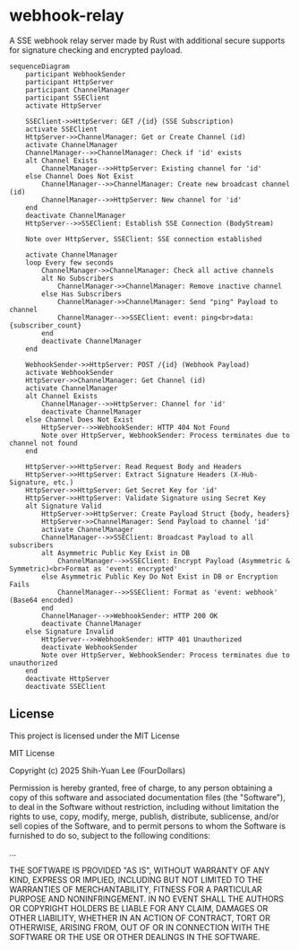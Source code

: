 # webhook-relay

A SSE webhook relay server made by Rust with additional secure supports for signature checking and encrypted payload.

```mermaid
sequenceDiagram
    participant WebhookSender
    participant HttpServer
    participant ChannelManager
    participant SSEClient
    activate HttpServer

    SSEClient->>HttpServer: GET /{id} (SSE Subscription)
    activate SSEClient
    HttpServer->>ChannelManager: Get or Create Channel (id)
    activate ChannelManager
    ChannelManager-->>ChannelManager: Check if 'id' exists
    alt Channel Exists
        ChannelManager-->>HttpServer: Existing channel for 'id'
    else Channel Does Not Exist
        ChannelManager-->>ChannelManager: Create new broadcast channel (id)
        ChannelManager-->>HttpServer: New channel for 'id'
    end
    deactivate ChannelManager
    HttpServer-->>SSEClient: Establish SSE Connection (BodyStream)
    
    Note over HttpServer, SSEClient: SSE connection established

    activate ChannelManager
    loop Every few seconds        
        ChannelManager->>ChannelManager: Check all active channels
        alt No Subscribers
            ChannelManager->>ChannelManager: Remove inactive channel
        else Has Subscribers
            ChannelManager->>ChannelManager: Send "ping" Payload to channel
            ChannelManager-->>SSEClient: event: ping<br>data: {subscriber_count}
        end
        deactivate ChannelManager
    end

    WebhookSender->>HttpServer: POST /{id} (Webhook Payload)
    activate WebhookSender
    HttpServer->>ChannelManager: Get Channel (id)
    activate ChannelManager
    alt Channel Exists
        ChannelManager-->>HttpServer: Channel for 'id'
        deactivate ChannelManager
    else Channel Does Not Exist
        HttpServer-->>WebhookSender: HTTP 404 Not Found
        Note over HttpServer, WebhookSender: Process terminates due to channel not found
    end

    HttpServer->>HttpServer: Read Request Body and Headers
    HttpServer->>HttpServer: Extract Signature Headers (X-Hub-Signature, etc.)
    HttpServer->>HttpServer: Get Secret Key for 'id'
    HttpServer->>HttpServer: Validate Signature using Secret Key
    alt Signature Valid
        HttpServer->>HttpServer: Create Payload Struct {body, headers}
        HttpServer->>ChannelManager: Send Payload to channel 'id'
        activate ChannelManager
        ChannelManager-->>SSEClient: Broadcast Payload to all subscribers
        alt Asymmetric Public Key Exist in DB
            ChannelManager-->>SSEClient: Encrypt Payload (Asymmetric & Symmetric)<br>Format as 'event: encrypted'
        else Asymmetric Public Key Do Not Exist in DB or Encryption Fails
            ChannelManager-->>SSEClient: Format as 'event: webhook' (Base64 encoded)
        end
        ChannelManager-->>WebhookSender: HTTP 200 OK
        deactivate ChannelManager
    else Signature Invalid
        HttpServer-->>WebhookSender: HTTP 401 Unauthorized
        deactivate WebhookSender
        Note over HttpServer, WebhookSender: Process terminates due to unauthorized
    end
    deactivate HttpServer
    deactivate SSEClient
```
## License

This project is licensed under the MIT License

MIT License

Copyright (c) 2025 Shih-Yuan Lee (FourDollars)

Permission is hereby granted, free of charge, to any person obtaining a copy
of this software and associated documentation files (the "Software"), to deal
in the Software without restriction, including without limitation the rights
to use, copy, modify, merge, publish, distribute, sublicense, and/or sell
copies of the Software, and to permit persons to whom the Software is
furnished to do so, subject to the following conditions:

...

THE SOFTWARE IS PROVIDED "AS IS", WITHOUT WARRANTY OF ANY KIND, EXPRESS OR
IMPLIED, INCLUDING BUT NOT LIMITED TO THE WARRANTIES OF MERCHANTABILITY,
FITNESS FOR A PARTICULAR PURPOSE AND NONINFRINGEMENT. IN NO EVENT SHALL THE
AUTHORS OR COPYRIGHT HOLDERS BE LIABLE FOR ANY CLAIM, DAMAGES OR OTHER
LIABILITY, WHETHER IN AN ACTION OF CONTRACT, TORT OR OTHERWISE, ARISING FROM,
OUT OF OR IN CONNECTION WITH THE SOFTWARE OR THE USE OR OTHER DEALINGS IN THE
SOFTWARE.
